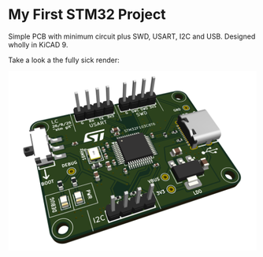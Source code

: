 # My First STM32 Project
Simple PCB with minimum circuit plus SWD, USART, I2C and USB. Designed wholly in KiCAD 9.

Take a look a the fully sick render:

![pcb_render](pcb_final_render.png)

